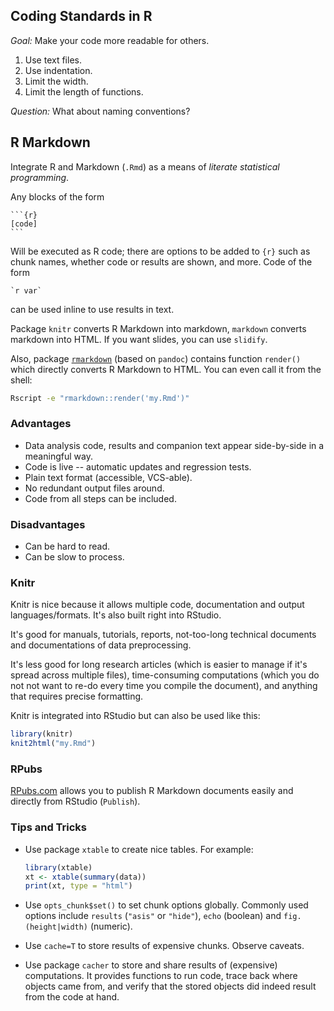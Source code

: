 ## Coding Standards in R

*Goal:* Make your code more readable for others.

 1. Use text files.
 2. Use indentation.
 3. Limit the width.
 4. Limit the length of functions.
 
*Question:* What about naming conventions?



## R Markdown

Integrate R and Markdown (`.Rmd`) as a means of *literate statistical programming*.

Any blocks of the form

    ```{r}
    [code]
    ```
    
Will be executed as R code; there are options to be added to `{r}` such 
as chunk names, whether code or results are shown, and more.
Code of the form 

    `r var` 
    
can be used inline to use results in text.

Package `knitr` converts R Markdown into markdown, 
`markdown` converts markdown into HTML.
If you want slides, you can use `slidify`.

Also, package [`rmarkdown`](https://github.com/rstudio/rmarkdown) 
(based on `pandoc`) contains function `render()` which directly converts 
R Markdown to HTML. You can even call it from the shell:

```bash
Rscript -e "rmarkdown::render('my.Rmd')"
```

### Advantages

 * Data analysis code, results and companion text appear side-by-side in a 
    meaningful way.
 * Code is live -- automatic updates and regression tests.
 * Plain text format (accessible, VCS-able).
 * No redundant output files around.
 * Code from all steps can be included.
 
 
### Disadvantages

 * Can be hard to read.
 * Can be slow to process.
 
 
### Knitr

Knitr is nice because it allows multiple code, documentation and output 
languages/formats. It's also built right into RStudio.

It's good for manuals, tutorials, reports, not-too-long technical documents
and documentations of data preprocessing.

It's less good for long research articles (which is easier to manage if it's
spread across multiple files),
time-consuming computations (which you do not not want to re-do every time
you compile the document),
and anything that requires precise formatting.

Knitr is integrated into RStudio but can also be used like this:

```R
library(knitr)
knit2html("my.Rmd")
```

### RPubs

[RPubs.com](http://rpubs.com) allows you to publish R Markdown documents
easily and directly from RStudio (`Publish`).

### Tips and Tricks

 * Use package `xtable` to create nice tables. For example:
 
    ```R
    library(xtable)
    xt <- xtable(summary(data))
    print(xt, type = "html")
    ```
    
 * Use `opts_chunk$set()` to set chunk options globally. Commonly used options
    include `results` (`"asis"` or `"hide"`), `echo` (boolean) and 
    `fig.(height|width)` (numeric).
    
 * Use `cache=T` to store results of expensive chunks. Observe caveats.
 
 * Use package `cacher` to store and share results of (expensive) computations.
    It provides functions to run code, trace back where objects came from,
    and verify that the stored objects did indeed result from the code at hand.
